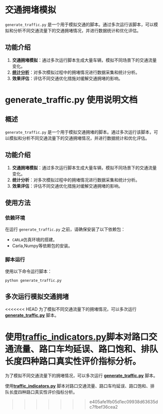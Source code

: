 # 交通拥堵模拟

`generate_traffic.py` 是一个用于模拟交通的脚本。通过多次运行该脚本，可以模拟和分析不同交通流量下的交通拥堵情况，并进行数据统计和优化评估。

## 功能介绍

1. **交通拥堵模拟**：通过多次运行脚本生成大量车辆，模拟不同场景下的交通流量变化。
2. **[统计分析](traffic_indicators.md)**：对多次模拟过程中的拥堵情况进行数据采集和统计分析。
3. **效果评估**：评估不同交通优化措施对缓解交通拥堵的影响。

# generate_traffic.py 使用说明文档

## 概述

`generate_traffic.py` 是一个用于模拟交通拥堵的脚本。通过多次运行该脚本，可以模拟和分析不同交通流量下的交通拥堵情况，并进行数据统计和优化评估。

## 功能介绍

1. **交通拥堵模拟**：通过多次运行脚本生成大量车辆，模拟不同场景下的交通流量变化。
2. **统计分析**：对多次模拟过程中的拥堵情况进行数据采集和统计分析。
3. **效果评估**：评估不同交通优化措施对缓解交通拥堵的影响。

## 使用方法

### 依赖环境

在运行 `generate_traffic.py` 之前，请确保安装了以下依赖包：

- `CARLA`仿真环境的搭建。
- Carla,Numpy等依赖包的安装。

### 脚本运行

使用以下命令运行脚本：

```
python generate_traffic.py
```

## 多次运行模拟交通拥堵

<<<<<<< HEAD
为了模拟不同交通流量下的拥堵情况，可以多次运行 [**generate_traffic.py**](https://github.com/OpenHUTB/carla_doc/tree/master/src/examples/generate_traffic.py) 脚本。

使用[**traffic_indicators.py**](https://github.com/OpenHUTB/carla_doc/tree/master/src/course/traffic_indicators.py)脚本对路口交通流量、路口车均延误、路口饱和、排队长度四种路口真实性评价指标分析。
=======
为了模拟不同交通流量下的拥堵情况，可以多次运行 [**generate_traffic.py**](https://github.com/OpenHUTB/carla_doc/blob/master/examples/generate_traffic.py) 脚本。

使用[**traffic_indicators.py**](https://github.com/OpenHUTB/carla_doc/blob/master/course/traffic%20indicators.py) 脚本对路口交通流量、路口车均延误、路口饱和、排队长度四种路口真实性评价指标分析。
>>>>>>> e405afe1fb05d1ec09938d63635dc7fbef36cea2
